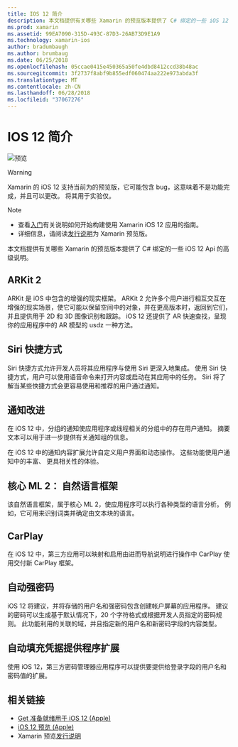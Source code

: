 ```yaml
---
title: IOS 12 简介
description: 本文档提供有关哪些 Xamarin 的预览版本提供了 C# 绑定的一些 iOS 12 Api 的高级说明。
ms.prod: xamarin
ms.assetid: 99EA7090-315D-493C-87D3-26AB73D9E1A9
ms.technology: xamarin-ios
author: bradumbaugh
ms.author: brumbaug
ms.date: 06/25/2018
ms.openlocfilehash: 05ccae0415e450365a50fe4dbd8412ccd38b48ac
ms.sourcegitcommit: 3f2737f8abf9b855edf060474aa222e973abda3f
ms.translationtype: MT
ms.contentlocale: zh-CN
ms.lasthandoff: 06/28/2018
ms.locfileid: "37067276"
---
```

# <a name="introduction-to-ios-12"></a>IOS 12 简介

![预览](~/media/shared/preview.png)

> [!WARNING]
> Xamarin 的 iOS 12 支持当前为的预览版，它可能包含 bug，这意味着不是功能完成，并且可以更改。 将其用于实验仅。

> [!NOTE]
> - 查看[入门](get-started.md)有关说明如何开始构建使用 Xamarin iOS 12 应用的指南。
> - 详细信息，请阅读[发行说明](https://releases.xamarin.com/preview-release-xcode-10-beta/)为 Xamarin 预览版。

本文档提供有关哪些 Xamarin 的预览版本提供了 C# 绑定的一些 iOS 12 Api 的高级说明。

## <a name="arkit-2"></a>ARKit 2

ARKit 是 iOS 中包含的增强的现实框架。 ARKit 2 允许多个用户进行相互交互在增强的现实场景，使它可能以保留空间中的对象，并在更高版本时，返回到它们，并且提供用于 2D 和 3D 图像识别和跟踪。 iOS 12 还提供了 AR 快速查找，呈现你的应用程序中的 AR 模型的 usdz 一种方法。

## <a name="siri-shortcuts"></a>Siri 快捷方式

Siri 快捷方式允许开发人员将其应用程序与使用 Siri 更深入地集成。 使用 Siri 快捷方式，用户可以使用语音命令来打开内容或启动在其应用中的任务。 Siri 将了解当某些快捷方式会更容易使用和推荐的用户通过通知。

## <a name="notification-improvements"></a>通知改进

在 iOS 12 中，分组的通知使应用程序或线程相关的分组中的存在用户通知。 摘要文本可以用于进一步提供有关通知组的信息。

在 iOS 12 中的通知内容扩展允许自定义用户界面和动态操作。 这些功能使用户通知中的丰富、 更具相关性的体验。

## <a name="core-ml-2-natural-language-framework"></a>核心 ML 2： 自然语言框架

该自然语言框架，属于核心 ML 2，使应用程序可以执行各种类型的语言分析。 例如，它可用来识别词类并确定由文本块的语言。

## <a name="carplay"></a>CarPlay

在 iOS 12 中，第三方应用可以映射和启用由进而导航说明进行操作中 CarPlay 使用交付新 CarPlay 框架。

## <a name="automatic-strong-passwords"></a>自动强密码

iOS 12 将建议，并将存储的用户名和强密码包含创建帐户屏幕的应用程序。 建议的密码可以生成基于默认情况下，20 个字符格式或根据开发人员指定的密码规则。 此功能利用的关联的域，并且指定新的用户名和新密码字段的内容类型。

## <a name="autofill-credential-provider-extensions"></a>自动填充凭据提供程序扩展

使用 iOS 12，第三方密码管理器应用程序可以提供要提供给登录字段的用户名和密码值的扩展。

## <a name="related-links"></a>相关链接

- [Get 准备就绪用于 iOS 12 (Apple)](https://developer.apple.com/ios/)
- [iOS 12 预览 (Apple)](https://www.apple.com/ios/ios-12-preview/)
- Xamarin 预览[发行说明](https://releases.xamarin.com/preview-release-xcode-10-beta/)
